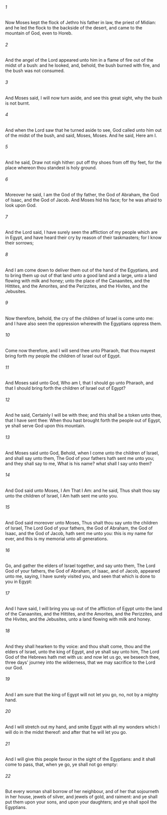 ###### 1
Now Moses kept the flock of Jethro his father in law, the priest of Midian: and he led the flock to the backside of the desert, and came to the mountain of God, even to Horeb.

###### 2
And the angel of the Lord appeared unto him in a flame of fire out of the midst of a bush: and he looked, and, behold, the bush burned with fire, and the bush was not consumed.

###### 3
And Moses said, I will now turn aside, and see this great sight, why the bush is not burnt.

###### 4
And when the Lord saw that he turned aside to see, God called unto him out of the midst of the bush, and said, Moses, Moses. And he said, Here am I.

###### 5
And he said, Draw not nigh hither: put off thy shoes from off thy feet, for the place whereon thou standest is holy ground.

###### 6
Moreover he said, I am the God of thy father, the God of Abraham, the God of Isaac, and the God of Jacob. And Moses hid his face; for he was afraid to look upon God.

###### 7
And the Lord said, I have surely seen the affliction of my people which are in Egypt, and have heard their cry by reason of their taskmasters; for I know their sorrows;

###### 8
And I am come down to deliver them out of the hand of the Egyptians, and to bring them up out of that land unto a good land and a large, unto a land flowing with milk and honey; unto the place of the Canaanites, and the Hittites, and the Amorites, and the Perizzites, and the Hivites, and the Jebusites.

###### 9
Now therefore, behold, the cry of the children of Israel is come unto me: and I have also seen the oppression wherewith the Egyptians oppress them.

###### 10
Come now therefore, and I will send thee unto Pharaoh, that thou mayest bring forth my people the children of Israel out of Egypt.

###### 11
And Moses said unto God, Who am I, that I should go unto Pharaoh, and that I should bring forth the children of Israel out of Egypt?

###### 12
And he said, Certainly I will be with thee; and this shall be a token unto thee, that I have sent thee: When thou hast brought forth the people out of Egypt, ye shall serve God upon this mountain.

###### 13
And Moses said unto God, Behold, when I come unto the children of Israel, and shall say unto them, The God of your fathers hath sent me unto you; and they shall say to me, What is his name? what shall I say unto them?

###### 14
And God said unto Moses, I Am That I Am: and he said, Thus shalt thou say unto the children of Israel, I Am hath sent me unto you.

###### 15
And God said moreover unto Moses, Thus shalt thou say unto the children of Israel, The Lord God of your fathers, the God of Abraham, the God of Isaac, and the God of Jacob, hath sent me unto you: this is my name for ever, and this is my memorial unto all generations.

###### 16
Go, and gather the elders of Israel together, and say unto them, The Lord God of your fathers, the God of Abraham, of Isaac, and of Jacob, appeared unto me, saying, I have surely visited you, and seen that which is done to you in Egypt:

###### 17
And I have said, I will bring you up out of the affliction of Egypt unto the land of the Canaanites, and the Hittites, and the Amorites, and the Perizzites, and the Hivites, and the Jebusites, unto a land flowing with milk and honey.

###### 18
And they shall hearken to thy voice: and thou shalt come, thou and the elders of Israel, unto the king of Egypt, and ye shall say unto him, The Lord God of the Hebrews hath met with us: and now let us go, we beseech thee, three days' journey into the wilderness, that we may sacrifice to the Lord our God.

###### 19
And I am sure that the king of Egypt will not let you go, no, not by a mighty hand.

###### 20
And I will stretch out my hand, and smite Egypt with all my wonders which I will do in the midst thereof: and after that he will let you go.

###### 21
And I will give this people favour in the sight of the Egyptians: and it shall come to pass, that, when ye go, ye shall not go empty:

###### 22
But every woman shall borrow of her neighbour, and of her that sojourneth in her house, jewels of silver, and jewels of gold, and raiment: and ye shall put them upon your sons, and upon your daughters; and ye shall spoil the Egyptians.

